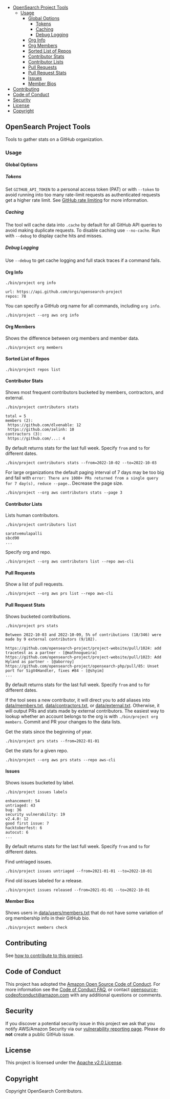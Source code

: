 - [OpenSearch Project Tools](#opensearch-project-tools)
  - [Usage](#usage)
    - [Global Options](#global-options)
      - [Tokens](#tokens)
      - [Caching](#caching)
      - [Debug Logging](#debug-logging)
    - [Org Info](#org-info)
    - [Org Members](#org-members)
    - [Sorted List of Repos](#sorted-list-of-repos)
    - [Contributor Stats](#contributor-stats)
    - [Contributor Lists](#contributor-lists)
    - [Pull Requests](#pull-requests)
    - [Pull Request Stats](#pull-request-stats)
    - [Issues](#issues)
    - [Member Bios](#member-bios)
- [Contributing](#contributing)
- [Code of Conduct](#code-of-conduct)
- [Security](#security)
- [License](#license)
- [Copyright](#copyright)

## OpenSearch Project Tools

Tools to gather stats on a GitHub organization.

### Usage

#### Global Options

##### Tokens

Set `GITHUB_API_TOKEN` to a personal access token (PAT) or with `--token` to avoid running into too many rate-limit requests as authenticated requests get a higher rate limit. See [GitHub rate limiting](https://docs.github.com/rest/overview/resources-in-the-rest-api#rate-limiting) for more information.

##### Caching

The tool will cache data into `.cache` by default for all GitHub API queries to avoid making duplicate requests. To disable caching use `--no-cache`. Run with `--debug` to display cache hits and misses.

##### Debug Logging

Use `--debug` to get cache logging and full stack traces if a command fails.

#### Org Info

```
./bin/project org info

url: https://api.github.com/orgs/opensearch-project
repos: 78
```

You can specify a GitHub org name for all commands, including `org info`.

```
./bin/project --org aws org info
```

#### Org Members

Shows the difference between org members and member data.

```
./bin/project org members
```

#### Sorted List of Repos

```
./bin/project repos list
```

#### Contributor Stats

Shows most frequent contributors bucketed by members, contractors, and external.

```
./bin/project contributors stats

total = 5
members (2):
 https://github.com/dlvenable: 12
 https://github.com/zelinh: 10
contractors (3):
 https://github.com/...: 4
```

By default returns stats for the last full week. Specify `from` and `to` for different dates.

```
./bin/project contributors stats --from=2022-10-02 --to=2022-10-03
```

For large organizations the default paging interval of 7 days may be too big and fail with `error: There are 1000+ PRs returned from a single query for 7 day(s), reduce --page.`. Decrease the page size.

```
./bin/project --org aws contributors stats --page 3
```

#### Contributor Lists

Lists human contributors.

```
./bin/project contributors list

saratvemulapalli
sbcd90
...
```

Specify org and repo.

```
./bin/project --org aws contributors list --repo aws-cli
```

#### Pull Requests

Show a list of pull requests.

```
./bin/project --org aws prs list --repo aws-cli
```

#### Pull Request Stats

Shows bucketed contributions.

```
./bin/project prs stats

Between 2022-10-03 and 2022-10-09, 5% of contributions (18/346) were made by 9 external contributors (9/102).

https://github.com/opensearch-project/project-website/pull/1024: add tracetest as a partner - [@mathnogueira]
https://github.com/opensearch-project/project-website/pull/1023: Add Hyland as partner - [@aborroy]
https://github.com/opensearch-project/opensearch-php/pull/85: Unset port for SigV4Handler, fixes #84 - [@shyim]
...
```

By default returns stats for the last full week. Specify `from` and `to` for different dates.

If the tool sees a new contributor, it will direct you to add aliases into [data/members.txt](data/members.txt), [data/contractors.txt](data/contractors.txt), or [data/external.txt](data/external.txt). Otherwise, it will output PRs and stats made by external contributors. The easiest way to lookup whether an account belongs to the org is with `./bin/project org members`. Commit and PR your changes to the data lists.

Get the stats since the beginning of year.

```
./bin/project prs stats --from=2022-01-01
```

Get the stats for a given repo.

```
./bin/project --org aws prs stats --repo aws-cli
```

#### Issues

Shows issues bucketed by label.

```
./bin/project issues labels

enhancement: 54
untriaged: 43
bug: 36
security vulnerability: 19
v2.4.0: 12
good first issue: 7
hacktoberfest: 6
autocut: 6
...
```

By default returns stats for the last full week. Specify `from` and `to` for different dates.

Find untriaged issues.

```
./bin/project issues untriaged --from=2021-01-01 --to=2022-10-01
```

Find old issues labeled for a release.

```
./bin/project issues released --from=2021-01-01 --to=2022-10-01
```

#### Member Bios

Shows users in [data/users/members.txt](data/users/members.txt) that do not have some variation of org membership info in their GitHub bio.

```
./bin/project members check
```

## Contributing

See [how to contribute to this project](CONTRIBUTING.md).

## Code of Conduct

This project has adopted the [Amazon Open Source Code of Conduct](CODE_OF_CONDUCT.md). For more information see the [Code of Conduct FAQ](https://aws.github.io/code-of-conduct-faq), or contact [opensource-codeofconduct@amazon.com](mailto:opensource-codeofconduct@amazon.com) with any additional questions or comments.

## Security

If you discover a potential security issue in this project we ask that you notify AWS/Amazon Security via our [vulnerability reporting page](http://aws.amazon.com/security/vulnerability-reporting/). Please do **not** create a public GitHub issue.

## License

This project is licensed under the [Apache v2.0 License](LICENSE.txt).

## Copyright

Copyright OpenSearch Contributors.
